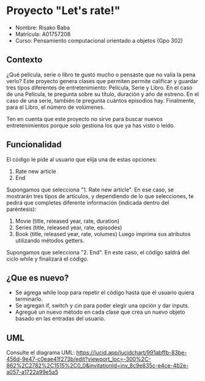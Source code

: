 # Proyecto "Let's rate!"

- Nombre: Risako Baba
- Matrícula: A01757208
- Curso: Pensamiento computacional orientado a objetos (Gpo 302)

## Contexto
¿Qué película, serie o libro te gustó mucho o pensaste que no valía la pena verlo? Este proyecto genera clases que permiten
permite calificar y guardar tres tipos diferentes de entretenimiento: Película, Serie y Libro. En el caso de una Película, te pregunta sobre su título, duración y año de estreno. En el caso de una serie, también te pregunta cuántos episodios hay. Finalmente, para el Libro, el número de volúmenes.

Ten en cuenta que este proyecto no sirve para buscar nuevos entretenimientos porque solo gestiona los que ya has visto o leído.

## Funcionalidad
El código le pide al usuario que elija una de estas opciones:
1. Rate new article
2. End

Supongamos que selecciona "1. Rate new article". En ese caso, se mostrarán tres tipos de artículos, y dependiendo de lo que selecciones, te pedirá que completes diferente información (indicada dentro del paréntesis):
1. Movie (title, released year, rate, duration)
2. Series (title, released year, rate, episodes)
3. Book (title, released year, rate, volumes)
Luego imprima sus atributos utilizando métodos getters.

Supongamos que selecciona "2. End". En este caso, el código saldrá del ciclo while y finalizará el código.

## ¿Que es nuevo?
- Se agrega while loop para repetir el código hasta que el usuario quiera terminarlo.
- Se agregan if, switch y cin para poder elegir una opción y dar inputs.
- Agregué un nuevo método en cada clase que crea un nuevo objeto basado en las entradas del usuario.

## UML
Consulte el diagrama UML:
https://lucid.app/lucidchart/991abffb-83be-456d-9e47-c0eae41f273b/edit?viewport_loc=-300%2C-862%2C2782%2C1515%2C0_0&invitationId=inv_8c9e835c-e4ce-4b2e-a057-a1722a99e5a5

